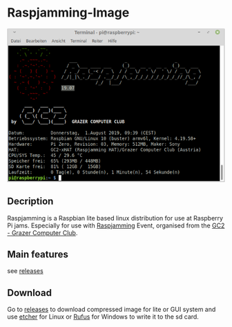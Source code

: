 # Raspjamming-Image


![MOTD](https://github.com/GrazerComputerClub/Raspjamming-Image/raw/master/Raspjamming_19-07.png)


## Decription


Raspjamming is a Raspbian lite based linux distribution for use at Raspberry Pi jams. Especially for use with [Raspjamming](https://raspjamming.gc2.at/) Event, organised from the [GC2 - Grazer Computer Club](https://gc2.at). 

## Main features
see [releases](https://github.com/GrazerComputerClub/Raspjamming-Image/releases)

## Download

Go to [releases](https://github.com/GrazerComputerClub/Raspjamming-Image/releases) to download compressed image for lite or GUI system and use [etcher](https://www.balena.io/etcher) for Linux or [Rufus](https://rufus.ie) for Windows to write it to the sd card. 
